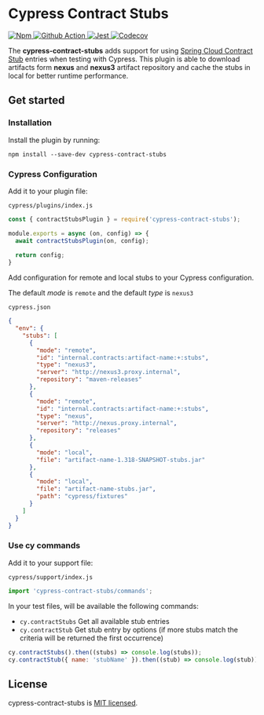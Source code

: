 # Cypress Contract Stubs

<p align="left">
  <a href="https://www.npmjs.com/package/cypress-contract-stubs">
    <img src="https://img.shields.io/npm/v/cypress-contract-stubs.svg" alt="Npm">
  </a>
  <a href="https://github.com/gcirone/cypress-contract-stubs/actions">
    <img src="https://github.com/gcirone/cypress-contract-stubs/actions/workflows/release.yaml/badge.svg?style=shield" alt="Github Action">
  </a>
  <a href="https://github.com/facebook/jest">
    <img src="https://img.shields.io/badge/tested_with-jest-99424f.svg" alt="Jest">
  </a>
  <a href="https://codecov.io/gh/gcirone/cypress-contract-stubs">
    <img src="https://codecov.io/gh/gcirone/cypress-contract-stubs/branch/master/graph/badge.svg" alt="Codecov" />
  </a>
</p>

The **cypress-contract-stubs** adds support for using [Spring Cloud Contract Stub](https://spring.io/projects/spring-cloud-contract) entries when testing with Cypress. 
This plugin is able to download artifacts form **nexus** and **nexus3** artifact repository and cache the stubs in local for better runtime performance. 

## Get started

### Installation

Install the plugin by running:

```shell
npm install --save-dev cypress-contract-stubs
```

### Cypress Configuration

Add it to your plugin file:

`cypress/plugins/index.js`

```javascript
const { contractStubsPlugin } = require('cypress-contract-stubs');

module.exports = async (on, config) => {
  await contractStubsPlugin(on, config);
  
  return config;
}
```

Add configuration for remote and local stubs to your Cypress configuration.

The default *mode* is `remote` and the default *type* is `nexus3`

`cypress.json`

```json
{
  "env": {
    "stubs": [
      {
        "mode": "remote",
        "id": "internal.contracts:artifact-name:+:stubs",
        "type": "nexus3",
        "server": "http://nexus3.proxy.internal",
        "repository": "maven-releases"
      },
      {
        "mode": "remote",
        "id": "internal.contracts:artifact-name:+:stubs",
        "type": "nexus",
        "server": "http://nexus.proxy.internal",
        "repository": "releases"
      },
      {
        "mode": "local",
        "file": "artifact-name-1.318-SNAPSHOT-stubs.jar"
      },
      {
        "mode": "local",
        "file": "artifact-name-stubs.jar",
        "path": "cypress/fixtures"
      }
    ]
  }
}
```

### Use cy commands

Add it to your support file:

`cypress/support/index.js`

```javascript
import 'cypress-contract-stubs/commands';
```

In your test files, will be available the following commands:

- `cy.contractStubs` Get all available stub entries
- `cy.contractStub` Get stub entry by options (if more stubs match the criteria will be returned the first occurrence)

```javascript
cy.contractStubs().then((stubs) => console.log(stubs));
cy.contractStub({ name: 'stubName' }).then((stub) => console.log(stub));
```

## License

cypress-contract-stubs is [MIT licensed](./LICENSE).
